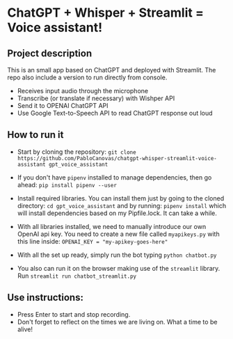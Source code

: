 # ChatGPT + Whisper + Streamlit = Voice assistant!

## Project description
This is an small app based on ChatGPT and deployed with Streamlit. The repo also include a version to run directly from console.

* Receives input audio through the microphone
* Transcribe (or translate if necessary) with Wishper API
* Send it to OPENAI ChatGPT API
* Use Google Text-to-Speech API to read ChatGPT response out loud


## How to run it
* Start by cloning the repository:
`git clone https://github.com/PabloCanovas/chatgpt-whisper-streamlit-voice-assistant gpt_voice_assistant`

* If you don't have `pipenv` installed to manage dependencies, then go ahead: `pip install pipenv --user`

* Install required libraries. You can install them just by going to the cloned directory: `cd gpt_voice_assistant`
and by running: `pipenv install` which will install dependencies based on my Pipfile.lock. It can take a while.

* With all libraries installed, we need to manually introduce our own OpenAI api key. You need to create a new file called `myapikeys.py` with this line inside:
`OPENAI_KEY = "my-apikey-goes-here"`

* With all the set up ready, simply run the bot typing `python chatbot.py`

* You also can run it on the browser making use of the `streamlit` library. Run `streamlit run chatbot_streamlit.py` 

## Use instructions: 
* Press Enter to start and stop recording.
* Don't forget to reflect on the times we are living on. What a time to be alive!


